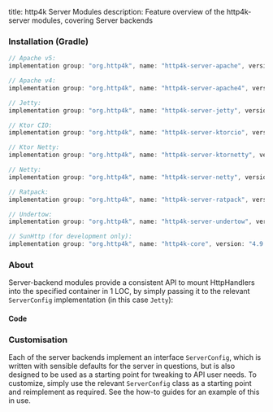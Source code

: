 title: http4k Server Modules
description: Feature overview of the http4k-server modules, covering Server backends

### Installation (Gradle)

```groovy
// Apache v5: 
implementation group: "org.http4k", name: "http4k-server-apache", version: "4.9.7.0"

// Apache v4: 
implementation group: "org.http4k", name: "http4k-server-apache4", version: "4.9.7.0"

// Jetty: 
implementation group: "org.http4k", name: "http4k-server-jetty", version: "4.9.7.0"

// Ktor CIO: 
implementation group: "org.http4k", name: "http4k-server-ktorcio", version: "4.9.7.0"

// Ktor Netty: 
implementation group: "org.http4k", name: "http4k-server-ktornetty", version: "4.9.7.0"

// Netty: 
implementation group: "org.http4k", name: "http4k-server-netty", version: "4.9.7.0"

// Ratpack: 
implementation group: "org.http4k", name: "http4k-server-ratpack", version: "4.9.7.0"

// Undertow: 
implementation group: "org.http4k", name: "http4k-server-undertow", version: "4.9.7.0"

// SunHttp (for development only): 
implementation group: "org.http4k", name: "http4k-core", version: "4.9.7.0"
```

### About
Server-backend modules provide a consistent API to mount HttpHandlers into the specified container in 1 LOC, by 
simply passing it to the relevant `ServerConfig` implementation (in this case `Jetty`):

#### Code [<img class="octocat"/>](https://github.com/http4k/http4k/blob/master/src/docs/guide/reference/servers/example_http.kt)

<script src="https://gist-it.appspot.com/https://github.com/http4k/http4k/blob/master/src/docs/guide/reference/servers/example_http.kt"></script>

### Customisation
Each of the server backends implement an interface `ServerConfig`, which is written with sensible defaults for the server in questions, 
but is also designed to be used as a starting point for tweaking to API user needs. To customize, simply use the relevant `ServerConfig` 
class as a starting point and reimplement as required. See the how-to guides for an example of this in use.
